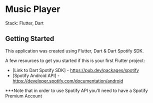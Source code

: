 # Music Player

Stack: Flutter, Dart

## Getting Started

This application was created using Flutter, Dart & Dart Spotify SDK.

A few resources to get you started if this is your first Flutter project:

- [Link to Dart Spotify SDK] - https://pub.dev/packages/spotify 
- [Spotify Android API] - https://developer.spotify.com/documentation/android

***Note that in order to use Spotify API you'll need to have a Spotify Premium Account
